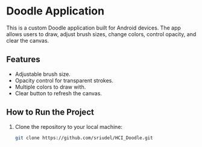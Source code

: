 # Doodle Application

This is a custom Doodle application built for Android devices. The app allows users to draw, adjust brush sizes, change colors, control opacity, and clear the canvas.

## Features
- Adjustable brush size.
- Opacity control for transparent strokes.
- Multiple colors to draw with.
- Clear button to refresh the canvas.

## How to Run the Project
1. Clone the repository to your local machine:
   ```bash
   git clone https://github.com/sriudel/HCI_Doodle.git
